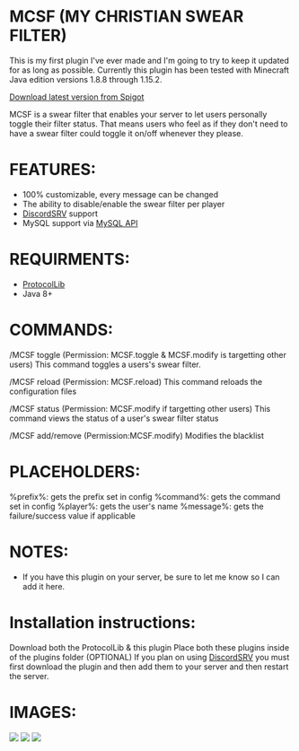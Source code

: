 # MCSF (MY CHRISTIAN SWEAR FILTER)
This is my first plugin I've ever made and I'm going to try to keep it updated for as long as possible.
Currently this plugin has been tested with Minecraft Java edition versions 1.8.8 through 1.15.2.

[Download latest version from Spigot](https://www.spigotmc.org/resources/mcsf-my-christian-swear-filter-100-customizable.54115/)

MCSF is a swear filter that enables your server to let users personally toggle their filter status. That means users who feel as if they don't need to have a swear filter could toggle it on/off whenever they please.

# FEATURES:
- 100% customizable, every message can be changed
- The ability to disable/enable the swear filter per player
- [DiscordSRV](https://www.spigotmc.org/resources/discordsrv.18494/) support
- MySQL support via [MySQL API](https://www.spigotmc.org/resources/mysql-api.23932/)

# REQUIRMENTS:
- [ProtocolLib](https://www.spigotmc.org/resources/protocollib.1997/)
- Java 8+

# COMMANDS:
/MCSF toggle <player> (Permission: MCSF.toggle & MCSF.modify is targetting other users)
This command toggles a users's swear filter.
  
/MCSF reload (Permission: MCSF.reload)
This command reloads the configuration files

/MCSF status <player> (Permission: MCSF.modify if targetting other users)
This command views the status of a user's swear filter status
  
/MCSF add/remove <word> (Permission:MCSF.modify)
Modifies the blacklist

# PLACEHOLDERS:
%prefix%: gets the prefix set in config
%command%: gets the command set in config
%player%: gets the user's name
%message%: gets the failure/success value if applicable

# NOTES:
- If you have this plugin on your server, be sure to let me know so I can add it here.

# Installation instructions:
Download both the ProtocolLib & this plugin
Place both these plugins inside of the plugins folder
(OPTIONAL)
If you plan on using [DiscordSRV](https://www.spigotmc.org/resources/discordsrv.18494/) you must first download the plugin and then add them to your server and then restart the server.

# IMAGES:
![](https://oof.ddns.net/u/05.31.01-05.05.20.png)
![](https://oof.ddns.net/u/05.29.04-05.05.20.png)
![](https://oof.ddns.net/u/05.28.55-05.05.20.png)
